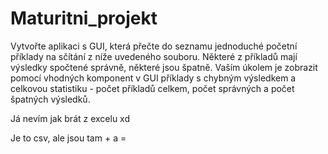 # Maturitni_projekt

Vytvořte aplikaci s GUI, která přečte do seznamu jednoduché početní příklady na sčítání z níže uvedeného souboru. Některé z příkladů mají výsledky spočtené správně, některé jsou špatně. Vaším úkolem je zobrazit pomocí vhodných komponent v GUI příklady s chybným výsledkem a celkovou statistiku - počet příkladů celkem, počet správných a počet špatných výsledků.

Já nevím jak brát z excelu xd

Je to csv, ale jsou tam + a =
